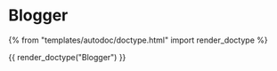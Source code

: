 # Blogger

{% from "templates/autodoc/doctype.html" import render_doctype %}

{{ render_doctype("Blogger") }}

<!-- jinja --><!-- static -->
